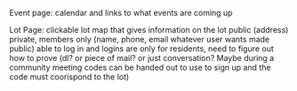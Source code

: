 Event page:
    calendar and links to what events are coming up

Lot Page: 
    clickable lot map that gives information on the lot 
        public (address)
        private, members only (name, phone, email whatever user wants made public)
        able to log in and logins are only for residents, need to figure out how to prove (dl? or piece of mail? or just conversation?  Maybe during a community meeting codes can be handed out to use to sign up and the code must coorispond to the lot)

